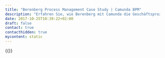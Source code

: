 ```yaml
---
title: "Berenberg Process Management Case Study | Camunda BPM"
description: "Erfahren Sie, wie Berenberg mit Camunda die Geschäftsprozessautomatisierung organisiert und die Effizienz im Unternehmen gesteigert hat. Camunda ist der Marktführer für Workflow-Automatisierung basierend auf Java und BPMN 2.0."
date: 2017-10-25T10:39:22+02:00
draft: false
contact: true
contacthidden: true
mycontent: static
---
```

{{<case-study-single
company="Berenberg"
companydescription="Berenberg wurde 1590 gegründet und gehört heute mit den Geschäftsbereichen Wealth and Asset Management,Investment Banking und Corporate Banking zu den führenden europäischen Privatbanken. Das Bankhaus mit Sitz in Hamburg wird von persönlich haftenden Gesellschaftern geführt und hat eine starke Präsenz in den Finanzzentren Frankfurt, London und New York."
customerquote=""
teaser=""
usecase=""
videolink=""
logo="//images.ctfassets.net/vpidbgnakfvf/1nwFtj3wgxigEtaC8N7asn/dd0bbb084184b9866f8b302b69d70b98/1280px-Berenberg_Bank_201x_logo.svg.png_h_250"
pdf=""
thumbnail="">}}